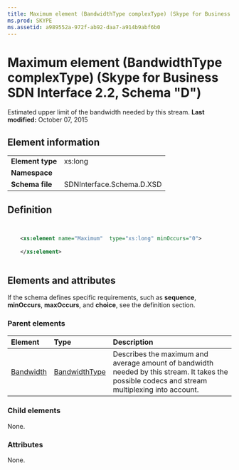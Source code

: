 ```yaml
---
title: Maximum element (BandwidthType complexType) (Skype for Business SDN Interface 2.2, Schema "D")
ms.prod: SKYPE
ms.assetid: a989552a-972f-ab92-daa7-a914b9abf6b0
---
```



# Maximum element (BandwidthType complexType) (Skype for Business SDN Interface 2.2, Schema "D")
Estimated upper limit of the bandwidth needed by this stream. 
 **Last modified:** October 07, 2015
  
    
    


## Element information


|||
|:-----|:-----|
|**Element type**|xs:long |
|**Namespace**||
|**Schema file**|SDNInterface.Schema.D.XSD |
   

## Definition


```XML


    <xs:element name="Maximum"  type="xs:long" minOccurs="0">
    
    </xs:element>
  
```


## Elements and attributes

If the schema defines specific requirements, such as **sequence**, **minOccurs**, **maxOccurs**, and **choice**, see the definition section. 
  
    
    

### Parent elements



|**Element**|**Type**|**Description**|
|:-----|:-----|:-----|
| [Bandwidth](bandwidth-element-startpropertiestype-complextype.md)| [BandwidthType](bandwidthtype-complextype.md)|Describes the maximum and average amount of bandwidth needed by this stream. It takes the possible codecs and stream multiplexing into account. |
   

### Child elements

None. 
  
    
    

### Attributes

None. 
  
    
    

